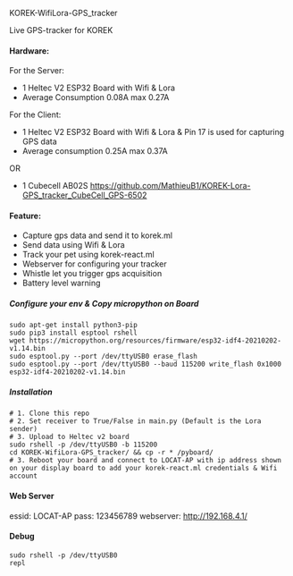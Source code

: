 KOREK-WifiLora-GPS_tracker

Live GPS-tracker for KOREK

#### Hardware:

For the Server:
- 1 Heltec V2 ESP32 Board with Wifi & Lora
- Average Consumption 0.08A max 0.27A

For the Client:
- 1 Heltec V2 ESP32 Board with Wifi & Lora & Pin 17 is used for capturing GPS data
- Average consumption 0.25A max 0.37A

OR 

- 1 Cubecell AB02S
https://github.com/MathieuB1/KOREK-Lora-GPS_tracker_CubeCell_GPS-6502

#### Feature:

  - Capture gps data and send it to korek.ml
  - Send data using Wifi & Lora
  - Track your pet using korek-react.ml
  - Webserver for configuring your tracker
  - Whistle let you trigger gps acquisition
  - Battery level warning

##### Configure your env & Copy micropython on Board
```
sudo apt-get install python3-pip
sudo pip3 install esptool rshell
wget https://micropython.org/resources/firmware/esp32-idf4-20210202-v1.14.bin
sudo esptool.py --port /dev/ttyUSB0 erase_flash
sudo esptool.py --port /dev/ttyUSB0 --baud 115200 write_flash 0x1000 esp32-idf4-20210202-v1.14.bin
```

##### Installation
```
# 1. Clone this repo
# 2. Set receiver to True/False in main.py (Default is the Lora sender)
# 3. Upload to Heltec v2 board
sudo rshell -p /dev/ttyUSB0 -b 115200
cd KOREK-WifiLora-GPS_tracker/ && cp -r * /pyboard/
# 3. Reboot your board and connect to LOCAT-AP with ip address shown on your display board to add your korek-react.ml credentials & Wifi account
```
#### Web Server
essid: LOCAT-AP
pass: 123456789
webserver: http://192.168.4.1/
#### Debug
```
sudo rshell -p /dev/ttyUSB0
repl
```

